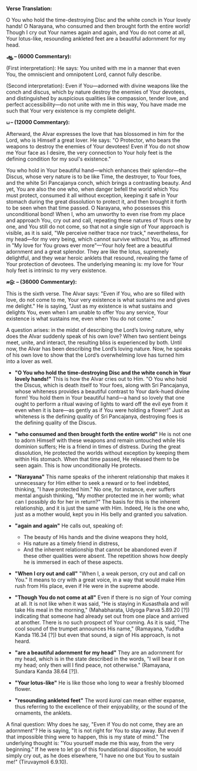 **Verse Translation:**

O You who hold the time-destroying Disc and the white conch in Your lovely hands!
O Narayana, who consumed and then brought forth the entire world!
Though I cry out Your names again and again, and You do not come at all,
Your lotus-like, resounding ankleted feet are a beautiful adornment for my head.

**ஆ – (6000 Commentary):**

(First interpretation): He says: You united with me in a manner that even You, the omniscient and omnipotent Lord, cannot fully describe.

(Second interpretation): Even if You—adorned with divine weapons like the conch and discus, which by nature destroy the enemies of Your devotees, and distinguished by auspicious qualities like compassion, tender love, and perfect accessibility—do not unite with me in this way, You have made me such that Your very existence is my complete delight.

**ப – (12000 Commentary):**

Afterward, the Alvar expresses the love that has blossomed in him for the Lord, who is Himself a great lover. He says: "O Protector, who bears the weapons to destroy the enemies of Your devotees! Even if You do not show me Your face as I desire, the very connection to Your holy feet is the defining condition for my soul's existence."

You who hold in Your beautiful hand—which enhances their splendor—the Discus, whose very nature is to be like Time, the destroyer, to Your foes, and the white Sri Pancajanya conch, which brings a contrasting beauty. And yet, You are also the one who, when danger befell the world which You must protect, consumed it all without exception, keeping it safe in Your stomach during the great dissolution to protect it, and then brought it forth to be seen when that time passed. O Narayana, who possesses this unconditional bond! When I, who am unworthy to even rise from my place and approach You, cry out and call, repeating these natures of Yours one by one, and You still do not come, so that not a single sign of Your approach is visible, as it is said, "We perceive neither trace nor track," nevertheless, for my head—for my very being, which cannot survive without You, as affirmed in "My love for You grows ever more"—Your holy feet are a beautiful adornment and a great splendor. They are like the lotus, supremely delightful, and they wear heroic anklets that resound, revealing the fame of Your protection of devotees. The underlying meaning is: my love for Your holy feet is intrinsic to my very existence.

**ஈடு: – (36000 Commentary):**

This is the sixth verse. The Alvar says: "Even if You, who are so filled with love, do not come to me, Your very existence is what sustains me and gives me delight." He is saying, "Just as my existence is what sustains and delights You, even when I am unable to offer You any service, Your existence is what sustains me, even when You do not come."

A question arises: in the midst of describing the Lord’s loving nature, why does the Alvar suddenly speak of his own love? When two sentient beings meet, unite, and interact, the resulting bliss is experienced by both. Until now, the Alvar has been describing the Lord’s loving nature. Now, he speaks of his own love to show that the Lord’s overwhelming love has turned him into a lover as well.

*   **"O You who hold the time-destroying Disc and the white conch in Your lovely hands!"**
    This is how the Alvar cries out to Him. "O You who hold the Discus, which is death itself to Your foes, along with Sri Pancajanya, whose whiteness provides a beautiful contrast to Your dark-hued divine form! You hold them in Your beautiful hand—a hand so lovely that one ought to perform a ritual waving of lights to ward off the evil eye from it even when it is bare—as gently as if You were holding a flower!" Just as whiteness is the defining quality of Sri Pancajanya, destroying foes is the defining quality of the Discus.

*   **"who consumed and then brought forth the entire world"**
    He is not one to adorn Himself with these weapons and remain untouched while His dominion suffers; He is a friend in times of distress. During the great dissolution, He protected the worlds without exception by keeping them within His stomach. When that time passed, He released them to be seen again. This is how unconditionally He protects.

*   **"Narayana"**
    This name speaks of the inherent relationship that makes it unnecessary for Him either to seek a reward or to feel indebted, thinking, "I have protected him." No one, for instance, ever suffers mental anguish thinking, "My mother protected me in her womb; what can I possibly do for her in return?" The basis for this is the inherent relationship, and it is just the same with Him. Indeed, He is the one who, just as a mother would, kept you in His belly and granted you salvation.

*   **"again and again"**
    He calls out, speaking of:
    *   The beauty of His hands and the divine weapons they hold,
    *   His nature as a timely friend in distress,
    *   And the inherent relationship that cannot be abandoned even if these other qualities were absent.
    The repetition shows how deeply he is immersed in each of these aspects.

*   **"When I cry out and call"**
    "When I, a weak person, cry out and call on You." It means to cry with a great voice, in a way that would make Him rush from His place, even if He were in the supreme abode.

*   **"Though You do not come at all"**
    Even if there is no sign of Your coming at all. It is not like when it was said, "He is staying in Kusasthala and will take His meal in the morning," (Mahabharata, Udyoga Parva 5.89.20 [?]) indicating that someone had already set out from one place and arrived at another. There is no such prospect of Your coming. As it is said, "The cool sound of the trumpet announces His name," (Ramayana, Yuddha Kanda 116.34 [?]) but even that sound, a sign of His approach, is not heard.

*   **"are a beautiful adornment for my head"**
    They are an adornment for my head, which is in the state described in the words, "I will bear it on my head; only then will I find peace, not otherwise." (Ramayana, Sundara Kanda 38.64 [?]).

*   **"Your lotus-like"**
    He is like those who long to wear a freshly bloomed flower.

*   **"resounding ankleted feet"**
    The word *kurai* can mean either expanse, thus referring to the excellence of their enjoyability, or the sound of the ornaments, the anklets.

A final question: Why does he say, "Even if You do not come, they are an adornment"? He is saying, "It is not right for You to stay away. But even if that impossible thing were to happen, this is my state of mind." The underlying thought is: "You yourself made me this way, from the very beginning." If he were to let go of this foundational disposition, he would simply cry out, as he does elsewhere, "I have no one but You to sustain me!" (Tiruvaymoli 6.9.10).